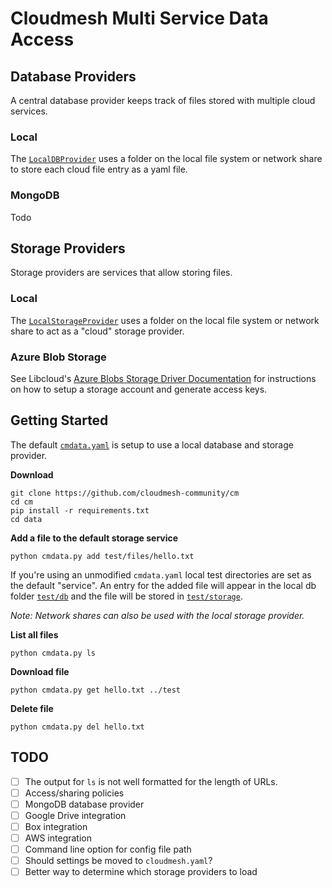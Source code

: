 Cloudmesh Multi Service Data Access
===

## Database Providers

A central database provider keeps track of files stored with multiple cloud services.

### Local

The [`LocalDBProvider`](db/LocalDBProvider.py) uses a folder on the local file system or network share to store each cloud file entry as a yaml file.


### MongoDB

Todo


## Storage Providers

Storage providers are services that allow storing files.

### Local

The [`LocalStorageProvider`](storage/LocalStorageProvider.py) uses a folder on the local file system or network share to act as a "cloud" storage provider.

### Azure Blob Storage

See Libcloud's [Azure Blobs Storage Driver Documentation](https://libcloud.readthedocs.io/en/latest/storage/drivers/azure_blobs.html) for instructions on how to setup a storage account and generate access keys.

## Getting Started

The default [`cmdata.yaml`](cmdata.yaml) is setup to use a local database and storage provider. 

**Download**

```
git clone https://github.com/cloudmesh-community/cm
cd cm
pip install -r requirements.txt
cd data
```

**Add a file to the default storage service**
```
python cmdata.py add test/files/hello.txt
```

If you're using an unmodified `cmdata.yaml` local test directories are set as the default "service".
An entry for the added file will appear in the local db folder [`test/db`](../test/data/db) and the file 
will be stored in [`test/storage`](../test/data/storage). 

*Note: Network shares can also be used with the local storage provider.*

**List all files**
```
python cmdata.py ls
```

**Download file**
```
python cmdata.py get hello.txt ../test
```

**Delete file**
```
python cmdata.py del hello.txt
```

## TODO

- [ ] The output for `ls` is not well formatted for the length of URLs.
- [ ] Access/sharing policies
- [ ] MongoDB database provider
- [ ] Google Drive integration
- [ ] Box integration
- [ ] AWS integration
- [ ] Command line option for config file path
- [ ] Should settings be moved to `cloudmesh.yaml`?
- [ ] Better way to determine which storage providers to load